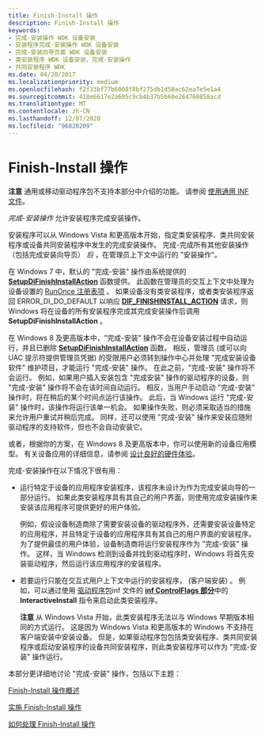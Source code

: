 ```yaml
---
title: Finish-Install 操作
description: Finish-Install 操作
keywords:
- 完成-安装操作 WDK 设备安装
- 安装程序完成-安装操作 WDK 设备安装
- 完成-安装向导页面 WDK 设备安装
- 类安装程序 WDK 设备安装，完成-安装操作
- 共同安装程序 WDK
ms.date: 04/20/2017
ms.localizationpriority: medium
ms.openlocfilehash: f2f33bf77b6008f8bf275db1d58ac62ea7e5e1a4
ms.sourcegitcommit: 418e6617e2a695c9cb4b37b5b60e264760858acd
ms.translationtype: MT
ms.contentlocale: zh-CN
ms.lasthandoff: 12/07/2020
ms.locfileid: "96820209"
---
```

# <a name="finish-install-actions"></a>Finish-Install 操作


**注意**  通用或移动驱动程序包不支持本部分中介绍的功能。 请参阅 [使用通用 INF 文件](using-a-universal-inf-file.md)。

 

*完成-安装操作* 允许安装程序完成安装操作。

安装程序可以从 Windows Vista 和更高版本开始，指定类安装程序、类共同安装程序或设备共同安装程序中发生的完成安装操作。 完成-完成所有其他安装操作（包括完成安装向导页） *后* ，在管理员上下文中运行的 "安装操作"。

在 Windows 7 中，默认的 "完成-安装" 操作由系统提供的 [**SetupDiFinishInstallAction**](/previous-versions/windows/hardware/previsioning-framework/ff551022(v=vs.85)) 函数提供。 此函数在管理员的交互上下文中处理为设备设置的 [RunOnce 注册表项](runonce-registry-key.md) 。 如果设备没有类安装程序，或者类安装程序返回 ERROR_DI_DO_DEFAULT 以响应 [**DIF_FINISHINSTALL_ACTION**](./dif-finishinstall-action.md) 请求，则 Windows 将在设备的所有安装程序完成其完成安装操作后调用 **SetupDiFinishInstallAction** 。

在 Windows 8 及更高版本中，"完成-安装" 操作不会在设备安装过程中自动运行，并且已删除 [**SetupDiFinishInstallAction**](/previous-versions/windows/hardware/previsioning-framework/ff551022(v=vs.85)) 函数。 相反，管理员 (或可以向 UAC 提示符提供管理员凭据) 的受限用户必须转到操作中心并处理 "完成安装设备软件" 维护项目，才能运行 "完成-安装" 操作。 在此之前，"完成-安装" 操作将不会运行。 例如，如果用户插入安装包含 "完成安装" 操作的驱动程序的设备，则 "完成-安装" 操作将不会在该时间自动运行。 相反，当用户手动启动 "完成-安装" 操作时，将在稍后的某个时间点运行该操作。 此后，当 Windows 运行 "完成-安装" 操作时，该操作将运行该单一机会。 如果操作失败，则必须采取适当的措施来允许用户重试并稍后完成。 同样，还可以使用 "完成-安装" 操作来安装应随附驱动程序的支持软件，但也不会自动安装它。

或者，根据你的方案，在 Windows 8 及更高版本中，你可以使用新的设备应用模型。 有关设备应用的详细信息，请参阅 [设计良好的硬件体验](/windows-hardware/design/)。

完成-安装操作在以下情况下很有用：

-   运行特定于设备的应用程序安装程序，该程序未设计为作为完成安装向导的一部分运行。 如果此类安装程序具有其自己的用户界面，则使用完成安装操作来安装该应用程序可提供更好的用户体验。

    例如，假设设备制造商除了需要安装设备的驱动程序外，还需要安装设备特定的应用程序，并且特定于设备的应用程序具有其自己的用户界面的安装程序。 为了提供最佳的用户体验，设备制造商将运行安装程序作为 "完成-安装" 操作。 这样，当 Windows 检测到设备并找到驱动程序时，Windows 将首先安装驱动程序，然后运行该应用程序的安装程序。

-   若要运行只能在交互式用户上下文中运行的安装程序， (客户端安装) 。 例如，可以通过使用 [驱动程序包](driver-packages.md)inf 文件的 [**inf ControlFlags 部分**](inf-controlflags-section.md)中的 **InteractiveInstall** 指令来启动此类安装程序。

    **注意**  从 Windows Vista 开始，此类安装程序无法以与 Windows 早期版本相同的方式运行。 这是因为 Windows Vista 和更高版本的 Windows 不支持在客户端安装中安装设备。 但是，如果驱动程序包包括类安装程序、类共同安装程序或启动安装程序的设备共同安装程序，则此类安装程序可以作为 "完成-安装" 操作运行。

     

本部分更详细地讨论 "完成-安装" 操作，包括以下主题：

[Finish-Install 操作概述](overview-of-finish-install-actions.md)

[实施 Finish-Install 操作](implementing-finish-install-actions.md)

[如何处理 Finish-Install 操作](how-finish-install-actions-are-processed.md)

